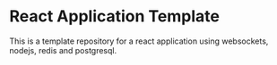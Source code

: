 # React Application Template

This is a template repository for a react application using websockets, nodejs, redis and postgresql.
